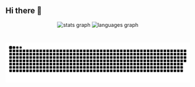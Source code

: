 ## Hi there 👋

<div align="center">
  <img src="https://github-readme-stats.vercel.app/api?username=andrewyamagata&hide_title=false&hide_rank=false&show_icons=true&include_all_commits=true&count_private=true&disable_animations=false&theme=tokyonight&locale=en&hide_border=false&order=1" height="150" alt="stats graph"  />
  <img src="https://github-readme-stats.vercel.app/api/top-langs?username=andrewyamagata&locale=en&hide_title=false&layout=compact&card_width=320&langs_count=5&theme=tokyonight&hide_border=false&order=2" height="150" alt="languages graph"  />
</div>

###

<br clear="both">

<img src="https://raw.githubusercontent.com/andrewyamagata/andrewyamagata/output/snake.svg" alt="Snake animation" />

###

<!--
**andrewyamagata/andrewyamagata** is a ✨ _special_ ✨ repository because its `README.md` (this file) appears on your GitHub profile.
https://profile-readme-generator.com/
-->
